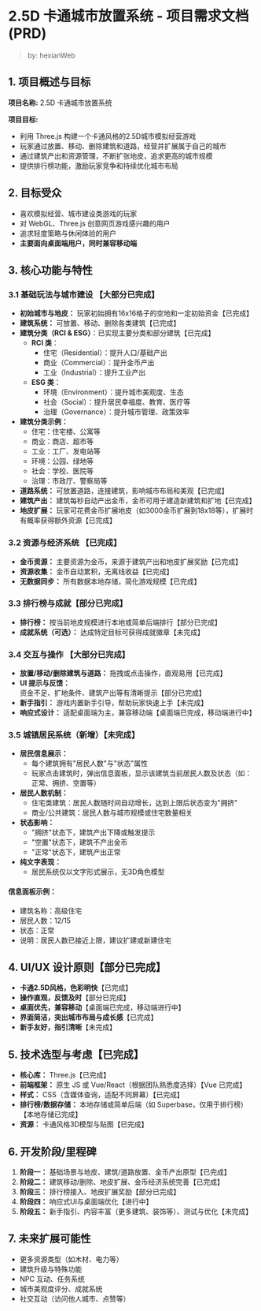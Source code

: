 # 2.5D 卡通城市放置系统 - 项目需求文档 (PRD)

> by: hexianWeb

## 1. 项目概述与目标

**项目名称:** 2.5D 卡通城市放置系统

**项目目标:**
- 利用 Three.js 构建一个卡通风格的2.5D城市模拟经营游戏
- 玩家通过放置、移动、删除建筑和道路，经营并扩展属于自己的城市
- 通过建筑产出和资源管理，不断扩张地皮，追求更高的城市规模
- 提供排行榜功能，激励玩家竞争和持续优化城市布局

## 2. 目标受众

- 喜欢模拟经营、城市建设类游戏的玩家
- 对 WebGL、Three.js 创意网页游戏感兴趣的用户
- 追求轻度策略与休闲体验的用户
- **主要面向桌面端用户，同时兼容移动端**

## 3. 核心功能与特性

### 3.1 基础玩法与城市建设 【大部分已完成】
- **初始城市与地皮：** 玩家初始拥有16x16格子的空地和一定初始资金【已完成】
- **建筑系统：** 可放置、移动、删除各类建筑【已完成】
- **建筑分类（RCI & ESG）**：已实现主要分类和部分建筑【已完成】
  - **RCI 类**：
    - 住宅（Residential）：提升人口/基础产出
    - 商业（Commercial）：提升金币产出
    - 工业（Industrial）：提升工业产出
  - **ESG 类**：
    - 环境（Environment）：提升城市美观度、生态
    - 社会（Social）：提升居民幸福度、教育、医疗等
    - 治理（Governance）：提升城市管理、政策效率
- **建筑分类示例：**
  - 住宅：住宅楼、公寓等
  - 商业：商店、超市等
  - 工业：工厂、发电站等
  - 环境：公园、绿地等
  - 社会：学校、医院等
  - 治理：市政厅、警察局等
- **道路系统：** 可放置道路，连接建筑，影响城市布局和美观【已完成】
- **建筑产出：** 建筑每秒自动产出金币，金币可用于建造新建筑和扩地【已完成】
- **地皮扩展：** 玩家可花费金币扩展地皮（如3000金币扩展到18x18等），扩展时有概率获得额外资源【已完成】

### 3.2 资源与经济系统 【已完成】
- **金币资源：** 主要资源为金币，来源于建筑产出和地皮扩展奖励【已完成】
- **资源收集：** 金币自动累积，无离线收益【已完成】
- **无数据同步：** 所有数据本地存储，简化游戏规模【已完成】

### 3.3 排行榜与成就【部分已完成】
- **排行榜：** 按当前地皮规模进行本地或简单后端排行【部分已完成】
- **成就系统（可选）：** 达成特定目标可获得成就徽章【未完成】

### 3.4 交互与操作 【大部分已完成】
- **放置/移动/删除建筑与道路：** 拖拽或点击操作，直观易用【已完成】
- **UI 提示与反馈：** 资金不足、扩地条件、建筑产出等有清晰提示【部分已完成】
- **新手指引：** 游戏内置新手引导，帮助玩家快速上手【未完成】
- **响应式设计：** 适配桌面端为主，兼容移动端【桌面端已完成，移动端进行中】

### 3.5 城镇居民系统（新增）【未完成】
- **居民信息展示：**
  - 每个建筑拥有"居民人数"与"状态"属性
  - 玩家点击建筑时，弹出信息面板，显示该建筑当前居民人数及状态（如：正常、拥挤、空置等）
- **居民人数机制：**
  - 住宅类建筑：居民人数随时间自动增长，达到上限后状态变为"拥挤"
  - 商业/公共建筑：居民人数与城市规模或住宅数量相关
- **状态影响：**
  - "拥挤"状态下，建筑产出下降或触发提示
  - "空置"状态下，建筑不产出金币
  - "正常"状态下，建筑产出正常
- **纯文字表现：**
  - 居民系统仅以文字形式展示，无3D角色模型

#### 信息面板示例：
- 建筑名称：高级住宅
- 居民人数：12/15
- 状态：正常
- 说明：居民人数已接近上限，建议扩建或新建住宅

## 4. UI/UX 设计原则【部分已完成】

- **卡通2.5D风格，色彩明快**【已完成】
- **操作直观，反馈及时**【部分已完成】
- **桌面优先，兼容移动**【桌面端已完成，移动端进行中】
- **界面简洁，突出城市布局与成长感**【已完成】
- **新手友好，指引清晰**【未完成】

## 5. 技术选型与考虑【已完成】

- **核心库：** Three.js【已完成】
- **前端框架：** 原生 JS 或 Vue/React（根据团队熟悉度选择）【Vue 已完成】
- **样式：** CSS（含媒体查询，适配不同屏幕）【已完成】
- **排行榜/数据存储：** 本地存储或简单后端（如 Superbase，仅用于排行榜）【本地存储已完成】
- **资源：** 卡通风格3D模型与贴图【已完成】

## 6. 开发阶段/里程碑

1. **阶段一：** 基础场景与地皮、建筑/道路放置、金币产出原型【已完成】
2. **阶段二：** 建筑移动/删除、地皮扩展、金币经济系统完善【已完成】
3. **阶段三：** 排行榜接入、地皮扩展奖励【部分已完成】
4. **阶段四：** 响应式UI与桌面端优化【进行中】
5. **阶段五：** 新手指引、内容丰富（更多建筑、装饰等）、测试与优化【未完成】

## 7. 未来扩展可能性

- 更多资源类型（如木材、电力等）
- 建筑升级与特殊功能
- NPC 互动、任务系统
- 城市美观度评分、成就系统
- 社交互动（访问他人城市、点赞等）
